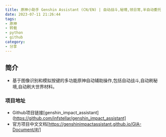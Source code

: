 ```yaml
---
title: 原神小助手 Genshin Assistant (CN/EN) | 自动战斗,秘境,领日常,半自动委托
date: 2023-07-11 21:26:44
tags:
- 原神
- 转载
- python
- github
category:
- 分享
---
```

## 简介
+ 基于图像识别和模拟按键的多功能原神自动辅助操作,包括自动战斗,自动刷秘境,自动刷大世界材料。
### 项目地址
+ Github项目链接[genshin_impact_assistant](https://github.com/infstellar/genshin_impact_assistant]
+ 官方项目中文文档[https://genshinimpactassistant.github.io/GIA-Document/#/]
